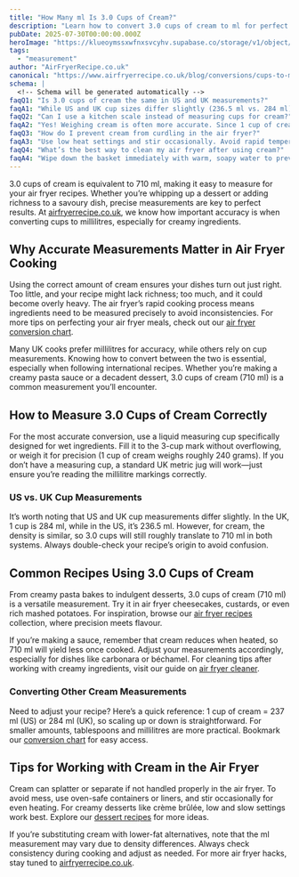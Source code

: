 ```yaml
---
title: "How Many ml Is 3.0 Cups of Cream?"
description: "Learn how to convert 3.0 cups of cream to ml for perfect baking and cooking results every time. Get precise measurements now!"
pubDate: 2025-07-30T00:00:00.000Z
heroImage: "https://klueoymssxwfnxsvcyhv.supabase.co/storage/v1/object/public/Shmucket/how-many-ml-is-3-cups-of-cream.webp"
tags:
  - "measurement"
author: "AirFryerRecipe.co.uk"
canonical: "https://www.airfryerrecipe.co.uk/blog/conversions/cups-to-ml/how-many-ml-is-3-cups-of-cream"
schema: |
  <!-- Schema will be generated automatically -->
faqQ1: "Is 3.0 cups of cream the same in US and UK measurements?"
faqA1: "While US and UK cup sizes differ slightly (236.5 ml vs. 284 ml), 3.0 cups of cream converts to roughly 710 ml in both systems due to cream’s consistent density. Always check your recipe’s origin for precision."
faqQ2: "Can I use a kitchen scale instead of measuring cups for cream?"
faqA2: "Yes! Weighing cream is often more accurate. Since 1 cup of cream weighs about 240 grams, 3.0 cups would be approximately 720 grams. Adjust slightly based on your cream’s fat content."
faqQ3: "How do I prevent cream from curdling in the air fryer?"
faqA3: "Use low heat settings and stir occasionally. Avoid rapid temperature changes, and consider adding stabilisers like cornflour if needed. Always preheat your air fryer for even cooking."
faqQ4: "What’s the best way to clean my air fryer after using cream?"
faqA4: "Wipe down the basket immediately with warm, soapy water to prevent residue buildup. For stubborn stains, use a non-abrasive sponge and our recommended <a href=https://www.airfryerrecipe.co.uk/air-fryer-cleaner>air fryer cleaner</a> solutions."
---
```

<p>3.0 cups of cream is equivalent to 710 ml, making it easy to measure for your air fryer recipes. Whether you’re whipping up a dessert or adding richness to a savoury dish, precise measurements are key to perfect results. At <a href=https://www.airfryerrecipe.co.uk/>airfryerrecipe.co.uk</a>, we know how important accuracy is when converting cups to millilitres, especially for creamy ingredients.</p>

<h2>Why Accurate Measurements Matter in Air Fryer Cooking</h2>  
<p>Using the correct amount of cream ensures your dishes turn out just right. Too little, and your recipe might lack richness; too much, and it could become overly heavy. The air fryer’s rapid cooking process means ingredients need to be measured precisely to avoid inconsistencies. For more tips on perfecting your air fryer meals, check out our <a href=https://www.airfryerrecipe.co.uk/air-fryer-conversion-chart>air fryer conversion chart</a>.</p>  

<p>Many UK cooks prefer millilitres for accuracy, while others rely on cup measurements. Knowing how to convert between the two is essential, especially when following international recipes. Whether you’re making a creamy pasta sauce or a decadent dessert, 3.0 cups of cream (710 ml) is a common measurement you’ll encounter.</p>  

<h2>How to Measure 3.0 Cups of Cream Correctly</h2>  
<p>For the most accurate conversion, use a liquid measuring cup specifically designed for wet ingredients. Fill it to the 3-cup mark without overflowing, or weigh it for precision (1 cup of cream weighs roughly 240 grams). If you don’t have a measuring cup, a standard UK metric jug will work—just ensure you’re reading the millilitre markings correctly.</p>  

<h3>US vs. UK Cup Measurements</h3>  
<p>It’s worth noting that US and UK cup measurements differ slightly. In the UK, 1 cup is 284 ml, while in the US, it’s 236.5 ml. However, for cream, the density is similar, so 3.0 cups will still roughly translate to 710 ml in both systems. Always double-check your recipe’s origin to avoid confusion.</p>  

<h2>Common Recipes Using 3.0 Cups of Cream</h2>  
<p>From creamy pasta bakes to indulgent desserts, 3.0 cups of cream (710 ml) is a versatile measurement. Try it in air fryer cheesecakes, custards, or even rich mashed potatoes. For inspiration, browse our <a href=https://www.airfryerrecipe.co.uk/recipes>air fryer recipes</a> collection, where precision meets flavour.</p>  

<p>If you’re making a sauce, remember that cream reduces when heated, so 710 ml will yield less once cooked. Adjust your measurements accordingly, especially for dishes like carbonara or béchamel. For cleaning tips after working with creamy ingredients, visit our guide on <a href=https://www.airfryerrecipe.co.uk/air-fryer-cleaner>air fryer cleaner</a>.</p>  

<h3>Converting Other Cream Measurements</h3>  
<p>Need to adjust your recipe? Here’s a quick reference: 1 cup of cream = 237 ml (US) or 284 ml (UK), so scaling up or down is straightforward. For smaller amounts, tablespoons and millilitres are more practical. Bookmark our <a href=https://www.airfryerrecipe.co.uk/air-fryer-conversion-chart>conversion chart</a> for easy access.</p>  

<h2>Tips for Working with Cream in the Air Fryer</h2>  
<p>Cream can splatter or separate if not handled properly in the air fryer. To avoid mess, use oven-safe containers or liners, and stir occasionally for even heating. For creamy desserts like crème brûlée, low and slow settings work best. Explore our <a href=https://www.airfryerrecipe.co.uk/recipe-category/dessert>dessert recipes</a> for more ideas.</p>  

<p>If you’re substituting cream with lower-fat alternatives, note that the ml measurement may vary due to density differences. Always check consistency during cooking and adjust as needed. For more air fryer hacks, stay tuned to <a href=https://www.airfryerrecipe.co.uk/>airfryerrecipe.co.uk</a>.</p>
